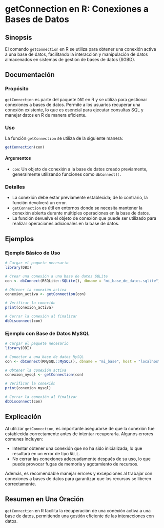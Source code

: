 <!--
Meta Description: # getConnection en R: Conexiones a Bases de Datos ## Sinopsis El comando `getConnection` en R se utiliza para obtener una conexión activa a una base d...
Meta Keywords: conexión, datos, una, con, getconnection
-->

# getConnection en R: Conexiones a Bases de Datos

## Sinopsis
El comando `getConnection` en R se utiliza para obtener una conexión activa a una base de datos, facilitando la interacción y manipulación de datos almacenados en sistemas de gestión de bases de datos (SGBD).

## Documentación
### Propósito
`getConnection` es parte del paquete `DBI` en R y se utiliza para gestionar conexiones a bases de datos. Permite a los usuarios recuperar una conexión existente, lo que es esencial para ejecutar consultas SQL y manejar datos en R de manera eficiente.

### Uso
La función `getConnection` se utiliza de la siguiente manera:

```R
getConnection(con)
```

#### Argumentos
- `con`: Un objeto de conexión a la base de datos creado previamente, generalmente utilizando funciones como `dbConnect()`.

### Detalles
- La conexión debe estar previamente establecida; de lo contrario, la función devolverá un error.
- `getConnection` es útil en entornos donde se necesita mantener la conexión abierta durante múltiples operaciones en la base de datos.
- La función devuelve el objeto de conexión que puede ser utilizado para realizar operaciones adicionales en la base de datos.

## Ejemplos
### Ejemplo Básico de Uso
```R
# Cargar el paquete necesario
library(DBI)

# Crear una conexión a una base de datos SQLite
con <- dbConnect(RSQLite::SQLite(), dbname = "mi_base_de_datos.sqlite")

# Obtener la conexión activa
conexion_activa <- getConnection(con)

# Verificar la conexión
print(conexion_activa)

# Cerrar la conexión al finalizar
dbDisconnect(con)
```

### Ejemplo con Base de Datos MySQL
```R
# Cargar el paquete necesario
library(DBI)

# Conectar a una base de datos MySQL
con <- dbConnect(RMySQL::MySQL(), dbname = "mi_base", host = "localhost", user = "usuario", password = "contraseña")

# Obtener la conexión activa
conexion_mysql <- getConnection(con)

# Verificar la conexión
print(conexion_mysql)

# Cerrar la conexión al finalizar
dbDisconnect(con)
```

## Explicación
Al utilizar `getConnection`, es importante asegurarse de que la conexión fue establecida correctamente antes de intentar recuperarla. Algunos errores comunes incluyen:
- Intentar obtener una conexión que no ha sido inicializada, lo que resultará en un error de tipo `NULL`.
- No cerrar las conexiones adecuadamente después de su uso, lo que puede provocar fugas de memoria y agotamiento de recursos.

Además, es recomendable manejar errores y excepciones al trabajar con conexiones a bases de datos para garantizar que los recursos se liberen correctamente.

## Resumen en Una Oración
`getConnection` en R facilita la recuperación de una conexión activa a una base de datos, permitiendo una gestión eficiente de las interacciones con datos.